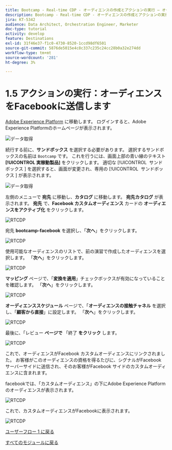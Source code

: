 ```yaml
---
title: Bootcamp - Real-time CDP - オーディエンスの作成とアクションの実行 – オーディエンスを DV360 に送信する
description: Bootcamp - Real-time CDP - オーディエンスの作成とアクションの実行 – オーディエンスを DV360 に送信する
jira: KT-5342
audience: Data Architect, Orchestration Engineer, Marketer
doc-type: tutorial
activity: develop
feature: Destinations
exl-id: 31f46e37-f1c0-4730-8520-1ccd98df6501
source-git-commit: 5876de5015e4c8c337c235c24cc28b0a32e274dd
workflow-type: tm+mt
source-wordcount: '281'
ht-degree: 3%

---
```


# 1.5 アクションの実行：オーディエンスをFacebookに送信します

[Adobe Experience Platform](https://experience.adobe.com/platform) に移動します。 ログインすると、Adobe Experience Platformのホームページが表示されます。

![データ取得](./images/home.png)

続行する前に、**サンドボックス** を選択する必要があります。 選択するサンドボックスの名前は ``Bootcamp`` です。 これを行うには、画面上部の青い線のテキスト **[!UICONTROL 実稼動製品]** をクリックします。 適切な [!UICONTROL &#x200B; サンドボックス &#x200B;] を選択すると、画面が変更され、専用の [!UICONTROL &#x200B; サンドボックス &#x200B;] が表示されます。

![データ取得](./images/sb1.png)

左側のメニューで **宛先** に移動し、**カタログ** に移動します。 **宛先カタログ** が表示されます。 **宛先** で、**Facebook カスタムオーディエンス** カードの **オーディエンスをアクティブ化** をクリックします。

![RTCDP](./images/rtcdpgoogleseg.png)

宛先 **bootcamp-facebook** を選択し、「**次へ**」をクリックします。

![RTCDP](./images/rtcdpcreatedest2.png)

使用可能なオーディエンスのリストで、前の演習で作成したオーディエンスを選択します。 「**次へ**」をクリックします。

![RTCDP](./images/rtcdpcreatedest3.png)

**マッピング** ページで、「**変換を適用**」チェックボックスが有効になっていることを確認します。 「**次へ**」をクリックします。

![RTCDP](./images/rtcdpcreatedest4a.png)

**オーディエンススケジュール** ページで、「**オーディエンスの接触チャネル** を選択し、「**顧客から直接**」に設定します。 「**次へ**」をクリックします。

![RTCDP](./images/rtcdpcreatedest4.png)

最後に、「レビュー **ページで** 「終了 **をクリック** します。

![RTCDP](./images/rtcdpcreatedest5.png)

これで、オーディエンスがFacebook カスタムオーディエンスにリンクされました。 お客様がこのオーディエンスの資格を得るたびに、シグナルがFacebook サーバーサイドに送信され、そのお客様がFacebook サイドのカスタムオーディエンスに含まれます。

facebookでは、「カスタムオーディエンス」の下にAdobe Experience Platformのオーディエンスが表示されます。

![RTCDP](./images/rtcdpcreatedest5b.png)

これで、カスタムオーディエンスがFacebookに表示されます。

![RTCDP](./images/rtcdpcreatedest5a.png)

[ユーザーフロー 1 に戻る](./uc1.md)

[すべてのモジュールに戻る](../../overview.md)
